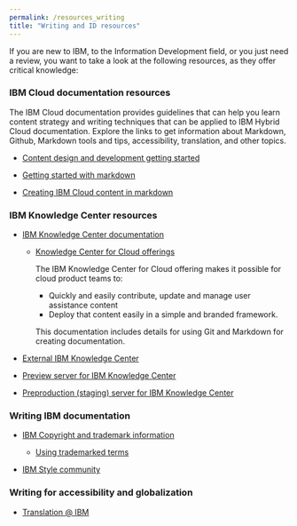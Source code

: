 ```yaml
---
permalink: /resources_writing
title: "Writing and ID resources"
---
```


If you are new to IBM, to the Information Development field, or you just need a review, you want to take a look at the following resources, as they offer critical knowledge:

### IBM Cloud documentation resources

The IBM Cloud documentation provides guidelines that can help you learn content strategy and writing techniques that can be applied to IBM Hybrid Cloud documentation. Explore the links to get information about Markdown, Github, Markdown tools and tips, accessibility, translation, and other topics.

- [Content design and development getting started](https://test.cloud.ibm.com/docs/developing/writing?topic=writing-get-started-onboarding)

- [Getting started with markdown](https://test.cloud.ibm.com/docs/developing/writing?topic=writing-getting-started-with-markdown)

- [Creating IBM Cloud content in markdown](https://test.cloud.ibm.com/docs/developing/writing/markdown?topic=writing-create-content-md#creating-bluemix-content-in-markdown)

### IBM Knowledge Center resources

- [IBM Knowledge Center documentation](https://rtpdoc01.rtp.raleigh.ibm.com:9445/kc/docs_kc_20/kcdoc_home/kc_welcome.html)

  - [Knowledge Center for Cloud offerings](https://rtpdoc01.rtp.raleigh.ibm.com:9445/kc/docs_kc_20/kccloud/cloudintro.html)

    The IBM Knowledge Center for Cloud offering makes it possible for cloud product teams to:

    - Quickly and easily contribute, update and manage user assistance content
    - Deploy that content easily in a simple and branded framework.

    This documentation includes details for using Git and Markdown for creating documentation.

- [External IBM Knowledge Center](https://www.ibm.com/support/knowledgecenter/)
- [Preview server for IBM Knowledge Center](https://www-01preview.ibm.com/support/knowledgecenter/)
- [Preproduction (staging) server for IBM Knowledge Center](https://www-03preprod.ibm.com/support/knowledgecenter/)

### Writing IBM documentation

- [IBM Copyright and trademark information](https://www.ibm.com/legal/us/en/copytrade.shtml#section-R)

  - [Using trademarked terms](https://apps.na.collabserv.com/wikis/home?lang=en-us#!/wiki/W18e544042a85_4b63_915a_1d1ed2cf8338/page/Using%20and%20Marking%20-%20IBM%20Trademark%20Guidelines?section=terms)

- [IBM Style community](https://apps.na.collabserv.com/communities/service/html/communitystart?communityUuid=279b622e-3902-4086-9cc7-6c07d8d2d745)

### Writing for accessibility and globalization

- [Translation @ IBM](http://w3-03.ibm.com/globalization/page/2693)

